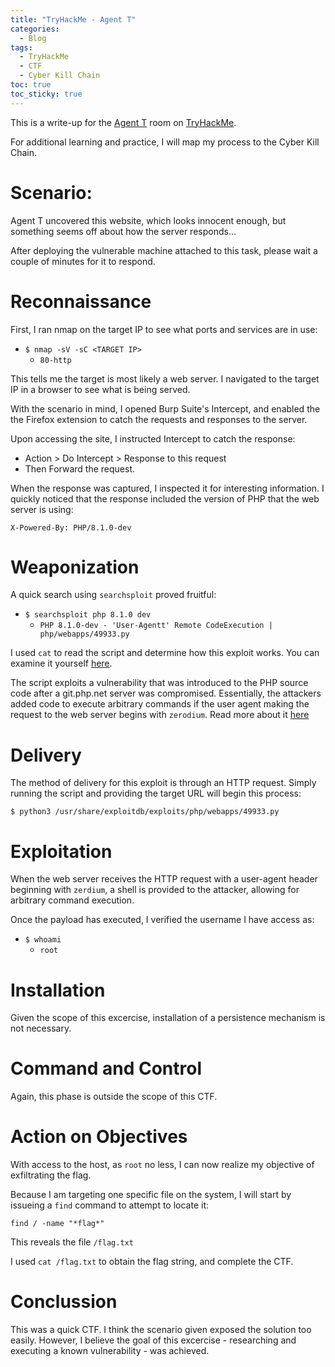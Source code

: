 ```yaml
---
title: "TryHackMe - Agent T"
categories:
  - Blog
tags:
  - TryHackMe
  - CTF
  - Cyber Kill Chain
toc: true
toc_sticky: true
---
```


This is a write-up for the [Agent T](https://tryhackme.com/room/agentt) room on [TryHackMe](https://tryhackme.com/). 

For additional learning and practice, I will map my process to the Cyber Kill Chain.

# Scenario:
Agent T uncovered this website, which looks innocent enough, but something seems off about how the server responds...

After deploying the vulnerable machine attached to this task, please wait a couple of minutes for it to respond.

# Reconnaissance
First, I ran nmap on the target IP to see what ports and services are in use:
- `$ nmap -sV -sC <TARGET IP>`
    - `80-http`

This tells me the target is most likely a web server. I navigated to the target IP in a browser to see what is being served.

With the scenario in mind, I opened Burp Suite's Intercept, and enabled the the Firefox extension to catch the requests and responses to the server.

Upon accessing the site, I instructed Intercept to catch the response:
- Action > Do Intercept > Response to this request
- Then Forward the request.

When the response was captured, I inspected it for interesting information. I quickly noticed that the response included the version of PHP that the web server is using:

`X-Powered-By: PHP/8.1.0-dev`

# Weaponization
A quick search using `searchsploit` proved fruitful:
- `$ searchsploit php 8.1.0 dev`
    - `PHP 8.1.0-dev - 'User-Agentt' Remote CodeExecution | php/webapps/49933.py`

I used `cat` to read the script and determine how this exploit works. You can examine it yourself [here](https://www.exploit-db.com/exploits/49933).

The script exploits a vulnerability that was introduced to the PHP source code after a git.php.net server was compromised. Essentially, the attackers added code to execute arbitrary commands if the user agent making the request to the web server begins with `zerodium`. Read more about it [here](https://www.techzine.eu/news/devops/57715/hackers-added-backdoor-to-php-source-code/)

# Delivery
The method of delivery for this exploit is through an HTTP request. Simply running the script and providing the target URL will begin this process:

`$ python3 /usr/share/exploitdb/exploits/php/webapps/49933.py`

# Exploitation
When the web server receives the HTTP request with a user-agent header beginning with `zerdium`, a shell is provided to the attacker, allowing for arbitrary command execution.

Once the payload has executed, I verified the username I have access as:
- `$ whoami`
    - `root`

# Installation
Given the scope of this excercise, installation of a persistence mechanism is not necessary.

# Command and Control
Again, this phase is outside the scope of this CTF. 

# Action on Objectives
With access to the host, as `root` no less, I can now realize my objective of exfiltrating the flag. 

Because I am targeting one specific file on the system, I will start by issueing a `find` command to attempt to locate it:

`find / -name "*flag*"`

This reveals the file `/flag.txt`

I used `cat /flag.txt` to obtain the flag string, and complete the CTF.

# Conclussion
This was a quick CTF. I think the scenario given exposed the solution too easily. However, I believe the goal of this excercise - researching and executing a known vulnerability - was achieved. 